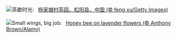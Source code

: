 ![](https://www.bing.com/th?id=OHR.SongyangTeaGarden_ZH-CN4763170909_UHD.jpg&w=1000)茶歇时光:&nbsp;&ensp;[杨家塘村茶园，松阳县，中国 (© feng xu/Getty Images)](https://www.bing.com/th?id=OHR.SongyangTeaGarden_ZH-CN4763170909_UHD.jpg)
<br><br/>
![](https://www.bing.com/th?id=OHR.HoneyBeeLavender_EN-US3860322899_UHD.jpg&w=1000)Small wings, big job:&nbsp;&ensp;[Honey bee on lavender flowers (© Anthony Brown/Alamy)](https://www.bing.com/th?id=OHR.HoneyBeeLavender_EN-US3860322899_UHD.jpg)
<br><br/>
